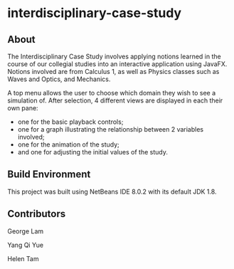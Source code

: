 # interdisciplinary-case-study

## About
The Interdisciplinary Case Study involves applying notions learned in the course of our collegial studies into an interactive application using JavaFX.
Notions involved are from Calculus 1, as well as Physics classes such as Waves and Optics, and Mechanics.

A top menu allows the user to choose which domain they wish to see a simulation of. After selection, 4 different views are displayed in each their own pane:
- one for the basic playback controls;
- one for a graph illustrating the relationship between 2 variables involved;
- one for the animation of the study;
- and one for adjusting the initial values of the study.

## Build Environment
This project was built using NetBeans IDE 8.0.2 with its default JDK 1.8.

## Contributors
George Lam

Yang Qi Yue

Helen Tam
